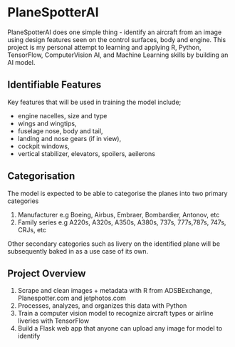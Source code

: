 # PlaneSpotterAI
PlaneSpotterAI does one simple thing - identify an aircraft from an image using design features seen on the control surfaces, body and engine.
This project is my personal attempt to learning and applying R, Python, TensorFlow, ComputerVision AI, and Machine Learning skills by building an AI model. 
## Identifiable Features
Key features that will be used in training the model include; 
- engine nacelles, size and type
- wings and wingtips,
- fuselage nose, body and tail,
- landing and nose gears (if in view),
- cockpit windows,
- vertical stabilizer, elevators, spoilers, aeilerons

## Categorisation
The model is expected to be able to categorise the planes into two primary categories 
1. Manufacturer e.g Boeing, Airbus, Embraer, Bombardier, Antonov, etc
2. Family series e.g A220s, A320s, A350s, A380s, 737s, 777s,787s, 747s, CRJs, etc

Other secondary categories such as livery on the identified plane will be subsequently baked in as a use case of its own.

## Project Overview
1. Scrape and clean images + metadata with R from ADSBExchange, Planespotter.com and jetphotos.com
2. Processes, analyzes, and organizes this data with Python
3. Train a computer vision model to recognize aircraft types or airline liveries with TensorFlow
4. Build a Flask web app that anyone can upload any image for model to identify



  
